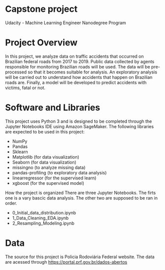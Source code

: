 # Capstone project
Udacity - Machine Learning Engineer Nanodegree Program

# Project Overview
In this project, we analyze data on traffic accidents that occurred on Brazilian federal roads from 2017 to 2019. Public data collected by agents responsible for monitoring Brazilian roads will be used. The data will be pre-processed so that it becomes suitable for analysis. An exploratory analysis will be carried out to understand how accidents that happen on Brazilian roads are. Finally, a model will be developed to predict accidents with victims, fatal or not.

# Software and Libraries
This project uses Python 3 and is designed to be completed through the Jupyter Notebooks IDE using Amazon SageMaker. The following libraries are expected to be used in this project:

* NumPy
* Pandas
* Sklearn
* Matplotlib (for data visualization)
* Seaborn (for data visualization)
* missingno (to analyze missing data)
* pandas-profiling (to exploratory data analysis)
* linearregressor (for the supervised learn)
* xgboost (for the supervised model)

How the project is organized
There are three Jupyter Notebooks.
The firts one is a vary bascic data analysis. The other two are supposed to be ran in order.

* 0_Initial_data_distribution.ipynb
* 1_Data_Cleaning_EDA.ipynb
* 2_Resampling_Modeling.ipynb

# Data
The source for this project is Policia Rodoviária Federal website. The data are acessed through https://portal.prf.gov.br/dados-abertos
